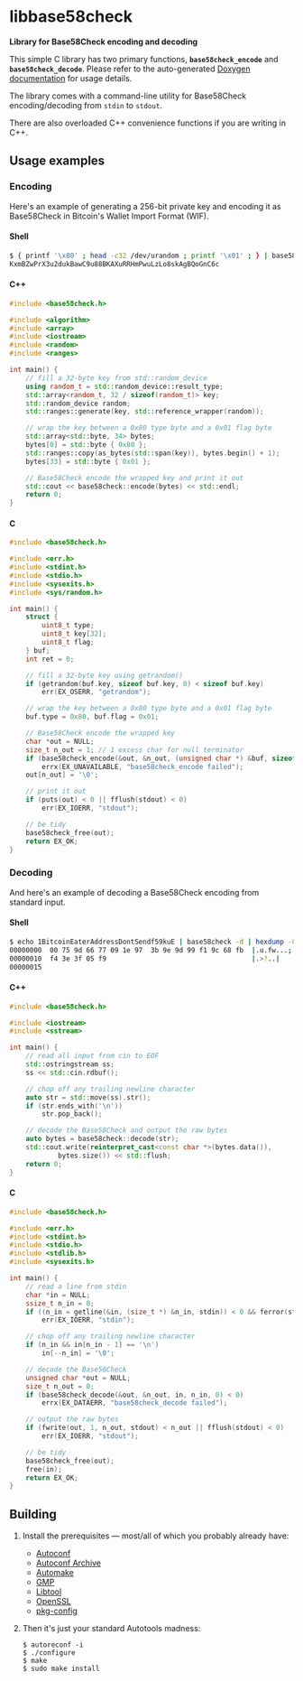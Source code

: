 # libbase58check
**Library for Base58Check encoding and decoding**

This simple C library has two primary functions, **`base58check_encode`** and **`base58check_decode`**. Please refer to the auto-generated [Doxygen documentation](https://whitslack.github.io/libbase58check/base58check_8h.html) for usage details.

The library comes with a command-line utility for Base58Check encoding/decoding from `stdin` to `stdout`.

There are also overloaded C++ convenience functions if you are writing in C++.

## Usage examples

### Encoding
Here's an example of generating a 256-bit private key and encoding it as Base58Check in Bitcoin's Wallet Import Format (WIF).

#### Shell
```bash
$ { printf '\x80' ; head -c32 /dev/urandom ; printf '\x01' ; } | base58check
KxmBZwPrX3u2dukBawC9u88BKAXuRRHmPwuLzLo8skAgBQoGnC6c
```

#### C++
```cpp
#include <base58check.h>

#include <algorithm>
#include <array>
#include <iostream>
#include <random>
#include <ranges>

int main() {
	// fill a 32-byte key from std::random_device
	using random_t = std::random_device::result_type;
	std::array<random_t, 32 / sizeof(random_t)> key;
	std::random_device random;
	std::ranges::generate(key, std::reference_wrapper(random));

	// wrap the key between a 0x80 type byte and a 0x01 flag byte
	std::array<std::byte, 34> bytes;
	bytes[0] = std::byte { 0x80 };
	std::ranges::copy(as_bytes(std::span(key)), bytes.begin() + 1);
	bytes[33] = std::byte { 0x01 };

	// Base58Check encode the wrapped key and print it out
	std::cout << base58check::encode(bytes) << std::endl;
	return 0;
}
```

#### C
```c
#include <base58check.h>

#include <err.h>
#include <stdint.h>
#include <stdio.h>
#include <sysexits.h>
#include <sys/random.h>

int main() {
	struct {
		uint8_t type;
		uint8_t key[32];
		uint8_t flag;
	} buf;
	int ret = 0;

	// fill a 32-byte key using getrandom()
	if (getrandom(buf.key, sizeof buf.key, 0) < sizeof buf.key)
		err(EX_OSERR, "getrandom");

	// wrap the key between a 0x80 type byte and a 0x01 flag byte
	buf.type = 0x80, buf.flag = 0x01;

	// Base58Check encode the wrapped key
	char *out = NULL;
	size_t n_out = 1; // 1 excess char for null terminator
	if (base58check_encode(&out, &n_out, (unsigned char *) &buf, sizeof buf, 0) < 0)
		errx(EX_UNAVAILABLE, "base58check_encode failed");
	out[n_out] = '\0';

	// print it out
	if (puts(out) < 0 || fflush(stdout) < 0)
		err(EX_IOERR, "stdout");

	// be tidy
	base58check_free(out);
	return EX_OK;
}
```

### Decoding
And here's an example of decoding a Base58Check encoding from standard input.

#### Shell
```bash
$ echo 1BitcoinEaterAddressDontSendf59kuE | base58check -d | hexdump -C
00000000  00 75 9d 66 77 09 1e 97  3b 9e 9d 99 f1 9c 68 fb  |.u.fw...;.....h.|
00000010  f4 3e 3f 05 f9                                    |.>?..|
00000015
```

#### C++
```cpp
#include <base58check.h>

#include <iostream>
#include <sstream>

int main() {
	// read all input from cin to EOF
	std::ostringstream ss;
	ss << std::cin.rdbuf();

	// chop off any trailing newline character
	auto str = std::move(ss).str();
	if (str.ends_with('\n'))
		str.pop_back();

	// decode the Base58Check and output the raw bytes
	auto bytes = base58check::decode(str);
	std::cout.write(reinterpret_cast<const char *>(bytes.data()),
			bytes.size()) << std::flush;
	return 0;
}
```

#### C
```c
#include <base58check.h>

#include <err.h>
#include <stdint.h>
#include <stdio.h>
#include <stdlib.h>
#include <sysexits.h>

int main() {
	// read a line from stdin
	char *in = NULL;
	ssize_t n_in = 0;
	if ((n_in = getline(&in, (size_t *) &n_in, stdin)) < 0 && ferror(stdin))
		err(EX_IOERR, "stdin");

	// chop off any trailing newline character
	if (n_in && in[n_in - 1] == '\n')
		in[--n_in] = '\0';

	// decode the Base58Check
	unsigned char *out = NULL;
	size_t n_out = 0;
	if (base58check_decode(&out, &n_out, in, n_in, 0) < 0)
		errx(EX_DATAERR, "base58check_decode failed");

	// output the raw bytes
	if (fwrite(out, 1, n_out, stdout) < n_out || fflush(stdout) < 0)
		err(EX_IOERR, "stdout");

	// be tidy
	base58check_free(out);
	free(in);
	return EX_OK;
}
```

## Building

1. Install the prerequisites — most/all of which you probably already have:

	* [Autoconf](https://www.gnu.org/software/autoconf/)
	* [Autoconf Archive](https://www.gnu.org/software/autoconf-archive/)
	* [Automake](https://www.gnu.org/software/automake/)
	* [GMP](https://gmplib.org/)
	* [Libtool](https://www.gnu.org/software/libtool/)
	* [OpenSSL](https://www.openssl.org/)
	* [pkg-config](https://www.freedesktop.org/wiki/Software/pkg-config/)

1. Then it's just your standard Autotools madness:

	```
	$ autoreconf -i
	$ ./configure
	$ make
	$ sudo make install
	```
